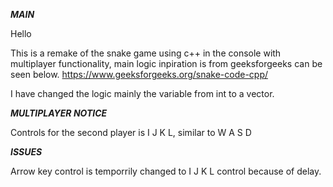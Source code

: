 ***************MAIN***************

Hello 

This is a remake of the snake game using c++ in the console with multiplayer functionality, main logic inpiration is from geeksforgeeks can be seen below.
https://www.geeksforgeeks.org/snake-code-cpp/

I have changed the logic mainly the variable from int to a vector.


***************MULTIPLAYER NOTICE***************

Controls for the second player is I J K L, similar to W A S D


***************ISSUES***************

Arrow key control is temporrily changed to I J K L control because of delay.

